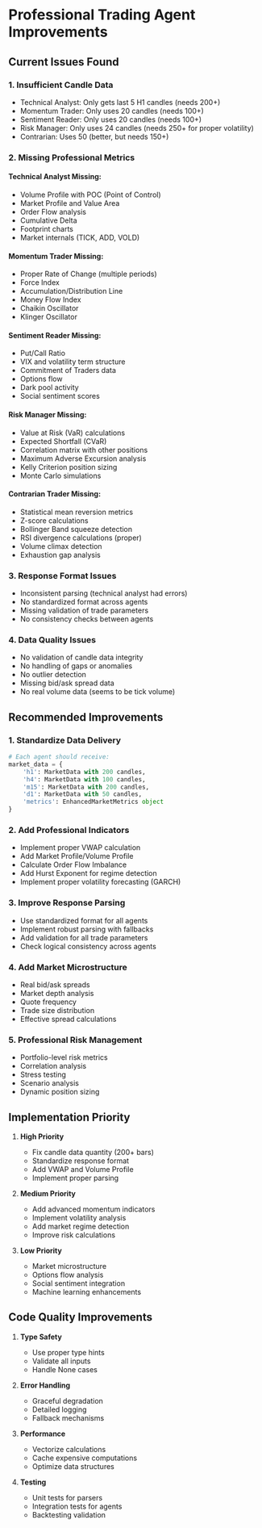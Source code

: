 # Professional Trading Agent Improvements

## Current Issues Found

### 1. **Insufficient Candle Data**
- Technical Analyst: Only gets last 5 H1 candles (needs 200+)
- Momentum Trader: Only uses 20 candles (needs 100+)
- Sentiment Reader: Only uses 20 candles (needs 100+)
- Risk Manager: Only uses 24 candles (needs 250+ for proper volatility)
- Contrarian: Uses 50 (better, but needs 150+)

### 2. **Missing Professional Metrics**

#### Technical Analyst Missing:
- Volume Profile with POC (Point of Control)
- Market Profile and Value Area
- Order Flow analysis
- Cumulative Delta
- Footprint charts
- Market internals (TICK, ADD, VOLD)

#### Momentum Trader Missing:
- Proper Rate of Change (multiple periods)
- Force Index
- Accumulation/Distribution Line
- Money Flow Index
- Chaikin Oscillator
- Klinger Oscillator

#### Sentiment Reader Missing:
- Put/Call Ratio
- VIX and volatility term structure
- Commitment of Traders data
- Options flow
- Dark pool activity
- Social sentiment scores

#### Risk Manager Missing:
- Value at Risk (VaR) calculations
- Expected Shortfall (CVaR)
- Correlation matrix with other positions
- Maximum Adverse Excursion analysis
- Kelly Criterion position sizing
- Monte Carlo simulations

#### Contrarian Trader Missing:
- Statistical mean reversion metrics
- Z-score calculations
- Bollinger Band squeeze detection
- RSI divergence calculations (proper)
- Volume climax detection
- Exhaustion gap analysis

### 3. **Response Format Issues**
- Inconsistent parsing (technical analyst had errors)
- No standardized format across agents
- Missing validation of trade parameters
- No consistency checks between agents

### 4. **Data Quality Issues**
- No validation of candle data integrity
- No handling of gaps or anomalies
- No outlier detection
- Missing bid/ask spread data
- No real volume data (seems to be tick volume)

## Recommended Improvements

### 1. **Standardize Data Delivery**
```python
# Each agent should receive:
market_data = {
    'h1': MarketData with 200 candles,
    'h4': MarketData with 100 candles,
    'm15': MarketData with 200 candles,
    'd1': MarketData with 50 candles,
    'metrics': EnhancedMarketMetrics object
}
```

### 2. **Add Professional Indicators**
- Implement proper VWAP calculation
- Add Market Profile/Volume Profile
- Calculate Order Flow Imbalance
- Add Hurst Exponent for regime detection
- Implement proper volatility forecasting (GARCH)

### 3. **Improve Response Parsing**
- Use standardized format for all agents
- Implement robust parsing with fallbacks
- Add validation for all trade parameters
- Check logical consistency across agents

### 4. **Add Market Microstructure**
- Real bid/ask spreads
- Market depth analysis
- Quote frequency
- Trade size distribution
- Effective spread calculations

### 5. **Professional Risk Management**
- Portfolio-level risk metrics
- Correlation analysis
- Stress testing
- Scenario analysis
- Dynamic position sizing

## Implementation Priority

1. **High Priority**
   - Fix candle data quantity (200+ bars)
   - Standardize response format
   - Add VWAP and Volume Profile
   - Implement proper parsing

2. **Medium Priority**
   - Add advanced momentum indicators
   - Implement volatility analysis
   - Add market regime detection
   - Improve risk calculations

3. **Low Priority**
   - Market microstructure
   - Options flow analysis
   - Social sentiment integration
   - Machine learning enhancements

## Code Quality Improvements

1. **Type Safety**
   - Use proper type hints
   - Validate all inputs
   - Handle None cases

2. **Error Handling**
   - Graceful degradation
   - Detailed logging
   - Fallback mechanisms

3. **Performance**
   - Vectorize calculations
   - Cache expensive computations
   - Optimize data structures

4. **Testing**
   - Unit tests for parsers
   - Integration tests for agents
   - Backtesting validation